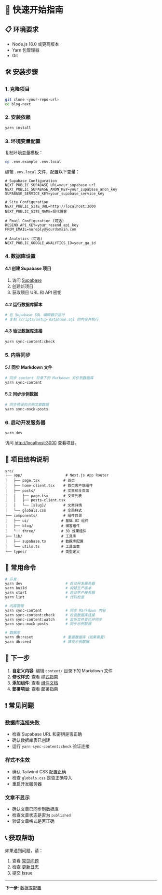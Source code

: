 # 🚀 快速开始指南

## 📋 环境要求

- Node.js 18.0 或更高版本
- Yarn 包管理器
- Git

## 🛠️ 安装步骤

### 1. 克隆项目

```bash
git clone <your-repo-url>
cd blog-next
```

### 2. 安装依赖

```bash
yarn install
```

### 3. 环境变量配置

复制环境变量模板：

```bash
cp .env.example .env.local
```

编辑 `.env.local` 文件，配置以下变量：

```env
# Supabase Configuration
NEXT_PUBLIC_SUPABASE_URL=your_supabase_url
NEXT_PUBLIC_SUPABASE_ANON_KEY=your_supabase_anon_key
SUPABASE_SERVICE_KEY=your_supabase_service_key

# Site Configuration
NEXT_PUBLIC_SITE_URL=http://localhost:3000
NEXT_PUBLIC_SITE_NAME=现代博客

# Email Configuration (可选)
RESEND_API_KEY=your_resend_api_key
FROM_EMAIL=noreply@yourdomain.com

# Analytics (可选)
NEXT_PUBLIC_GOOGLE_ANALYTICS_ID=your_ga_id
```

### 4. 数据库设置

#### 4.1 创建 Supabase 项目

1. 访问 [Supabase](https://supabase.com)
2. 创建新项目
3. 获取项目 URL 和 API 密钥

#### 4.2 运行数据库脚本

```bash
# 在 Supabase SQL 编辑器中运行
# 复制 scripts/setup-database.sql 的内容并执行
```

#### 4.3 验证数据库连接

```bash
yarn sync-content:check
```

### 5. 内容同步

#### 5.1 同步 Markdown 文件

```bash
# 同步 content 目录下的 Markdown 文件到数据库
yarn sync-content
```

#### 5.2 同步示例数据

```bash
# 同步预设的示例文章数据
yarn sync-mock-posts
```

### 6. 启动开发服务器

```bash
yarn dev
```

访问 [http://localhost:3000](http://localhost:3000) 查看项目。

## 📁 项目结构说明

```
src/
├── app/                    # Next.js App Router
│   ├── page.tsx           # 首页
│   ├── home-client.tsx    # 首页客户端组件
│   ├── posts/             # 文章相关页面
│   │   ├── page.tsx       # 文章列表
│   │   ├── posts-client.tsx
│   │   └── [slug]/        # 文章详情
│   └── globals.css        # 全局样式
├── components/            # 组件目录
│   ├── ui/               # 基础 UI 组件
│   ├── blog/             # 博客组件
│   └── three/            # 3D 效果组件
├── lib/                  # 工具库
│   ├── supabase.ts       # 数据库配置
│   └── utils.ts          # 工具函数
└── types/                # 类型定义
```

## 🔧 常用命令

```bash
# 开发
yarn dev                    # 启动开发服务器
yarn build                  # 构建生产版本
yarn start                  # 启动生产服务器
yarn lint                   # 代码检查

# 内容管理
yarn sync-content           # 同步 Markdown 内容
yarn sync-content:check     # 检查数据库连接
yarn sync-content:watch     # 监听文件变化并同步
yarn sync-mock-posts        # 同步示例数据

# 数据库
yarn db:reset              # 重置数据库（如果需要）
yarn db:seed               # 填充示例数据
```

## 🎯 下一步

1. **自定义内容**: 编辑 `content/` 目录下的 Markdown 文件
2. **修改样式**: 查看 [样式指南](./STYLING.md)
3. **添加组件**: 查看 [组件文档](./COMPONENTS.md)
4. **部署项目**: 查看 [部署指南](./DEPLOYMENT.md)

## ❗ 常见问题

### 数据库连接失败
- 检查 Supabase URL 和密钥是否正确
- 确认数据库表已创建
- 运行 `yarn sync-content:check` 验证连接

### 样式不生效
- 确认 Tailwind CSS 配置正确
- 检查 `globals.css` 是否正确导入
- 重启开发服务器

### 文章不显示
- 确认文章已同步到数据库
- 检查文章状态是否为 `published`
- 验证文章格式是否正确

## 📞 获取帮助

如果遇到问题，请：

1. 查看 [常见问题](./FAQ.md)
2. 检查 [更新日志](./CHANGELOG.md)
3. 提交 Issue

---

**下一步**: [数据库配置](./DATABASE.md)
